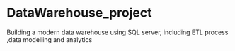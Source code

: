 # DataWarehouse_project
Building a modern data warehouse using SQL server, including ETL process ,data modelling and analytics
